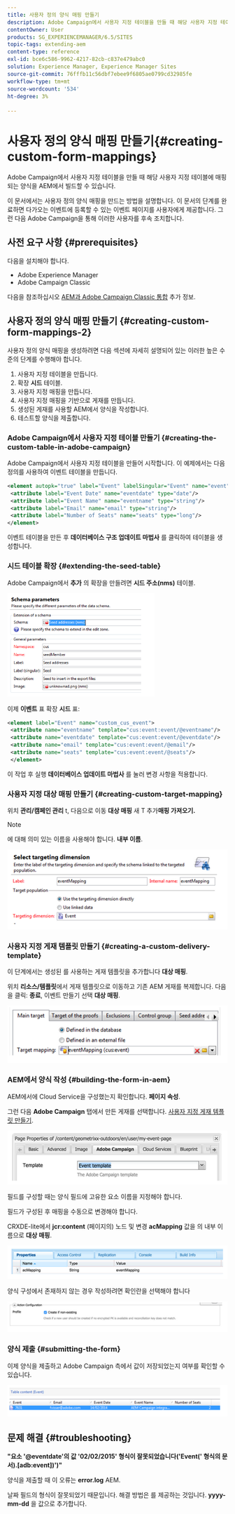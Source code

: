 ```yaml
---
title: 사용자 정의 양식 매핑 만들기
description: Adobe Campaign에서 사용자 지정 테이블을 만들 때 해당 사용자 지정 테이블에 매핑되는 양식을 AEM에서 빌드할 수 있습니다
contentOwner: User
products: SG_EXPERIENCEMANAGER/6.5/SITES
topic-tags: extending-aem
content-type: reference
exl-id: bce6c586-9962-4217-82cb-c837e479abc0
solution: Experience Manager, Experience Manager Sites
source-git-commit: 76fffb11c56dbf7ebee9f6805ae0799cd32985fe
workflow-type: tm+mt
source-wordcount: '534'
ht-degree: 3%

---
```


# 사용자 정의 양식 매핑 만들기{#creating-custom-form-mappings}

Adobe Campaign에서 사용자 지정 테이블을 만들 때 해당 사용자 지정 테이블에 매핑되는 양식을 AEM에서 빌드할 수 있습니다.

이 문서에서는 사용자 정의 양식 매핑을 만드는 방법을 설명합니다. 이 문서의 단계를 완료하면 다가오는 이벤트에 등록할 수 있는 이벤트 페이지를 사용자에게 제공합니다. 그런 다음 Adobe Campaign을 통해 이러한 사용자를 후속 조치합니다.

## 사전 요구 사항 {#prerequisites}

다음을 설치해야 합니다.

* Adobe Experience Manager
* Adobe Campaign Classic

다음을 참조하십시오 [AEM과 Adobe Campaign Classic 통합](/help/sites-administering/campaignonpremise.md) 추가 정보.

## 사용자 정의 양식 매핑 만들기 {#creating-custom-form-mappings-2}

사용자 정의 양식 매핑을 생성하려면 다음 섹션에 자세히 설명되어 있는 이러한 높은 수준의 단계를 수행해야 합니다.

1. 사용자 지정 테이블을 만듭니다.
1. 확장 **시드** 테이블.
1. 사용자 지정 매핑을 만듭니다.
1. 사용자 지정 매핑을 기반으로 게재를 만듭니다.
1. 생성된 게재를 사용할 AEM에서 양식을 작성합니다.
1. 테스트할 양식을 제출합니다.

### Adobe Campaign에서 사용자 지정 테이블 만들기 {#creating-the-custom-table-in-adobe-campaign}

Adobe Campaign에서 사용자 지정 테이블을 만들어 시작합니다. 이 예제에서는 다음 정의를 사용하여 이벤트 테이블을 만듭니다.

```xml
<element autopk="true" label="Event" labelSingular="Event" name="event">
 <attribute label="Event Date" name="eventdate" type="date"/>
 <attribute label="Event Name" name="eventname" type="string"/>
 <attribute label="Email" name="email" type="string"/>
 <attribute label="Number of Seats" name="seats" type="long"/>
</element>
```

이벤트 테이블을 만든 후 **데이터베이스 구조 업데이트 마법사** 를 클릭하여 테이블을 생성합니다.

### 시드 테이블 확장 {#extending-the-seed-table}

Adobe Campaign에서 **추가** 의 확장을 만들려면 **시드 주소(nms)** 테이블.

![chlimage_1-194](assets/chlimage_1-194.png)

이제 **이벤트** 표 확장 **시드** 표:

```xml
<element label="Event" name="custom_cus_event">
 <attribute name="eventname" template="cus:event:event/@eventname"/>
 <attribute name="eventdate" template="cus:event:event/@eventdate"/>
 <attribute name="email" template="cus:event:event/@email"/>
 <attribute name="seats" template="cus:event:event/@seats"/>
 </element>
```

이 작업 후 실행 **데이터베이스 업데이트 마법사** 를 눌러 변경 사항을 적용합니다.

### 사용자 지정 대상 매핑 만들기 {#creating-custom-target-mapping}

위치 **관리/캠페인 관리** t, 다음으로 이동 **대상 매핑** 새 T 추가&#x200B;**매핑 가져오기.**

>[!NOTE]
>
>에 대해 의미 있는 이름을 사용해야 합니다. **내부 이름**.

![chlimage_1-195](assets/chlimage_1-195.png)

### 사용자 지정 게재 템플릿 만들기 {#creating-a-custom-delivery-template}

이 단계에서는 생성된 를 사용하는 게재 템플릿을 추가합니다 **대상 매핑**.

위치 **리소스/템플릿**&#x200B;에서 게재 템플릿으로 이동하고 기존 AEM 게재를 복제합니다. 다음을 클릭: **종료**, 이벤트 만들기 선택 **대상 매핑**.

![chlimage_1-196](assets/chlimage_1-196.png)

### AEM에서 양식 작성 {#building-the-form-in-aem}

AEM에서에 Cloud Service을 구성했는지 확인합니다. **페이지 속성**.

그런 다음 **Adobe Campaign** 탭에서 만든 게재를 선택합니다. [사용자 지정 게재 템플릿 만들기](#creating-a-custom-delivery-template).

![chlimage_1-197](assets/chlimage_1-197.png)

필드를 구성할 때는 양식 필드에 고유한 요소 이름을 지정해야 합니다.

필드가 구성된 후 매핑을 수동으로 변경해야 합니다.

CRXDE-lite에서 **jcr:content** (페이지의) 노드 및 변경 **acMapping** 값을 의 내부 이름으로 **대상 매핑**.

![chlimage_1-198](assets/chlimage_1-198.png)

양식 구성에서 존재하지 않는 경우 작성하려면 확인란을 선택해야 합니다

![chlimage_1-199](assets/chlimage_1-199.png)

### 양식 제출 {#submitting-the-form}

이제 양식을 제출하고 Adobe Campaign 측에서 값이 저장되었는지 여부를 확인할 수 있습니다.

![chlimage_1-200](assets/chlimage_1-200.png)

## 문제 해결 {#troubleshooting}

**&quot;요소 &#39;@eventdate&#39;의 값 &#39;02/02/2015&#39; 형식이 잘못되었습니다(&#39;Event(&#39; 형식의 문서).[adb:event])&#39;)&quot;**

양식을 제출할 때 이 오류는 **error.log** AEM.

날짜 필드의 형식이 잘못되었기 때문입니다. 해결 방법은 를 제공하는 것입니다. **yyyy-mm-dd** 을 값으로 추가합니다.
